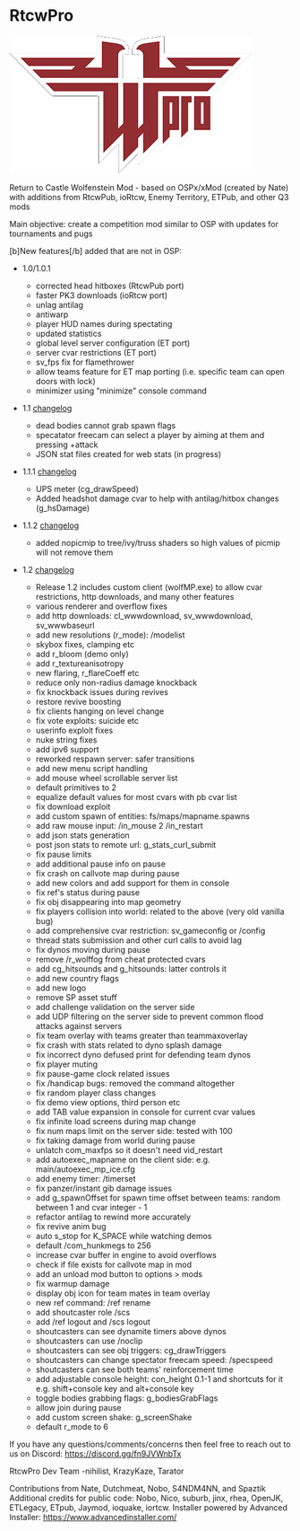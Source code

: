 # RtcwPro

![Alt tag](Assets/rtcwpro.png?raw=true "Title")

Return to Castle Wolfenstein Mod - based on OSPx/xMod (created by Nate) with additions from RtcwPub, ioRtcw, Enemy Territory, ETPub, and other Q3 mods

Main objective: create a competition mod similar to OSP with updates for tournaments and pugs

[b]New features[/b] added that are not in OSP:
 - 1.0/1.0.1
   - corrected head hitboxes (RtcwPub port)
   - faster PK3 downloads (ioRtcw port)
   - unlag antilag
   - antiwarp
   - player HUD names during spectating
   - updated statistics
   - global level server configuration (ET port)
   - server cvar restrictions (ET port)
   - sv_fps fix for flamethrower
   - allow teams feature for ET map porting (i.e. specific team can open doors with lock)
   - minimizer using "minimize" console command
 
 - 1.1 [changelog](changelog/1.1-changelog.txt)
   - dead bodies cannot grab spawn flags
   - specatator freecam can select a player by aiming at them and pressing +attack
   - JSON stat files created for web stats (in progress)
 
 - 1.1.1 [changelog](changelog/1.1.1-changelog.txt)
   - UPS meter (cg_drawSpeed)
   - Added headshot damage cvar to help with antilag/hitbox changes (g_hsDamage)
   
 - 1.1.2 [changelog](changelog/1.1.2-changelog.txt)
   - added nopicmip to tree/ivy/truss shaders so high values of picmip will not remove them

 - 1.2 [changelog](changelog/1.2-changelog.txt)
   - Release 1.2 includes custom client (wolfMP.exe) to allow cvar restrictions, http downloads, and many other features
   - various renderer and overflow fixes
   - add http downloads: cl_wwwdownload, sv_wwwdownload, sv_wwwbaseurl
   - add new resolutions (r_mode): /modelist
   - skybox fixes, clamping etc
   - add r_bloom (demo only)
   - add r_textureanisotropy
   - new flaring, r_flareCoeff etc
   - reduce only non-radius damage knockback
   - fix knockback issues during revives
   - restore revive boosting
   - fix clients hanging on level change
   - fix vote exploits: suicide etc
   - userinfo exploit fixes
   - nuke string fixes
   - add ipv6 support
   - reworked respawn server: safer transitions
   - add new menu script handling
   - add mouse wheel scrollable server list
   - default primitives to 2
   - equalize default values for most cvars with pb cvar list
   - fix download exploit
   - add custom spawn of entities: fs/maps/mapname.spawns
   - add raw mouse input: /in_mouse 2 /in_restart
   - add json stats generation
   - post json stats to remote url: g_stats_curl_submit
   - fix pause limits
   - add additional pause info on pause
   - fix crash on callvote map during pause
   - add new colors and add support for them in console
   - fix ref's status during pause
   - fix obj disappearing into map geometry
   - fix players collision into world: related to the above (very old vanilla bug)
   - add comprehensive cvar restriction: sv_gameconfig <filename> or /config <filename>
   - thread stats submission and other curl calls to avoid lag
   - fix dynos moving during pause
   - remove /r_wolffog from cheat protected cvars
   - add cg_hitsounds and g_hitsounds: latter controls it
   - add new country flags
   - add new logo
   - remove SP asset stuff
   - add challenge validation on the server side
   - add UDP filtering on the server side to prevent common flood attacks against servers
   - fix team overlay with teams greater than teammaxoverlay
   - fix crash with stats related to dyno splash damage
   - fix incorrect dyno defused print for defending team dynos
   - fix player muting
   - fix pause-game clock related issues
   - fix /handicap bugs: removed the command altogether
   - fix random player class changes
   - fix demo view options, third person etc
   - add TAB <key> value expansion in console for current cvar values
   - fix infinite load screens during map change
   - fix num maps limit on the server side: tested with 100
   - fix taking damage from world during pause
   - unlatch com_maxfps so it doesn't need vid_restart
   - add autoexec_mapname on the client side: e.g. main/autoexec_mp_ice.cfg
   - add enemy timer: /timerset <seconds>
   - fix panzer/instant gib damage issues
   - add g_spawnOffset for spawn time offset between teams: random between 1 and cvar integer - 1
   - refactor antilag to rewind more accurately
   - fix revive anim bug
   - auto s_stop for K_SPACE while watching demos
   - default /com_hunkmegs to 256
   - increase cvar buffer in engine to avoid overflows
   - check if file exists for callvote map in mod
   - add an unload mod button to options > mods
   - fix warmup damage
   - display obj icon for team mates in team overlay
   - new ref command: /ref rename <id>
   - add shoutcaster role /scs <pw>
   - add /ref logout and /scs logout
   - shoutcasters can see dynamite timers above dynos
   - shoutcasters can use /noclip
   - shoutcasters can see obj triggers: cg_drawTriggers
   - shoutcasters can change spectator freecam speed: /specspeed <value>
   - shoutcasters can see both teams' reinforcement time
   - add adjustable console height: con_height 0.1-1 and shortcuts for it e.g. shift+console key and alt+console key
   - toggle bodies grabbing flags: g_bodiesGrabFlags
   - allow join during pause
   - add custom screen shake: g_screenShake
   - default r_mode to 6

If you have any questions/comments/concerns then feel free to reach out to us on Discord: https://discord.gg/fn9JVWnbTx

RtcwPro Dev Team
-nihilist, KrazyKaze, Tarator

Contributions from Nate, Dutchmeat, Nobo, S4NDM4NN, and Spaztik
Additional credits for public code: Nobo, Nico, suburb, jinx, rhea, OpenJK, ETLegacy, ETpub, Jaymod, ioquake, iortcw.
Installer powered by Advanced Installer: https://www.advancedinstaller.com/
